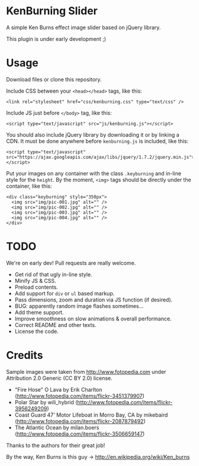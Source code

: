 KenBurning Slider
=================
A simple Ken Burns effect image slider based on jQuery library.

This plugin is under early development ;)

Usage
=====
Download files or clone this repository.

Include CSS between your `<head></head>` tags, like this:
```
<link rel="stylesheet" href="css/kenburning.css" type="text/css" />
```

Include JS just before `</body>` tag, like this:
```
<script type="text/javascript" src="js/kenburning.js"></script>
```

You should also include jQuery library by downloading it or by linking a CDN. It must be done anywhere before `kenburning.js` is included, like this:
```
<script type="text/javascript" src="https://ajax.googleapis.com/ajax/libs/jquery/1.7.2/jquery.min.js"></script>
```

Put your images on any container with the class `.keyburning` and in-line style for the `height`. By the moment, `<img>` tags should be directly under the container, like this:
```
<div class="keyburning" style="350px">
  <img src="img/pic-001.jpg" alt="" />
  <img src="img/pic-002.jpg" alt="" />
  <img src="img/pic-003.jpg" alt="" />
  <img src="img/pic-004.jpg" alt="" />
</div>
```

TODO
====
We're on early dev! Pull requests are really welcome.
* Get rid of that ugly in-line style.
* Minify JS & CSS.
* Preload contents.
* Add support for `div` or `ul` based markup.
* Pass dimensions, zoom and duration via JS function (if desired).
* BUG: apparently random image flashes sometimes...
* Add theme support.
* Improve smoothness on slow animations & overall performance.
* Correct README and other texts.
* License the code.

Credits
=======
Sample images were taken from http://www.fotopedia.com under Attribution 2.0 Generic (CC BY 2.0) license.
* "Fire Hose" O Lava by Erik Charlton (http://www.fotopedia.com/items/flickr-3451379907)
* Polar Star by wili_hybrid (http://www.fotopedia.com/items/flickr-3956249209)
* Coast Guard 47' Motor Lifeboat in Morro Bay, CA by mikebaird (http://www.fotopedia.com/items/flickr-2087879492)
* The Atlantic Ocean by milan.boers (http://www.fotopedia.com/items/flickr-3506659147)

Thanks to the authors for their great job!

By the way, Ken Burns is this guy -> http://en.wikipedia.org/wiki/Ken_burns